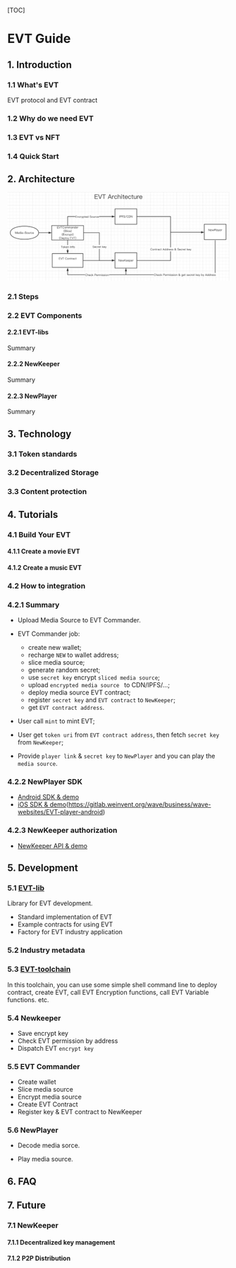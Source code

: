 [TOC]

# EVT Guide



## 1. Introduction

### 1.1 What's EVT

EVT protocol and EVT contract

### 1.2 Why do we need EVT



### 1.3 EVT vs NFT



### 1.4 Quick Start



## 2. Architecture

![EVT Architecture](./res/evt.png)

### 2.1 Steps



### 2.2 EVT Components

#### 2.2.1 EVT-libs

Summary

#### 2.2.2 NewKeeper

Summary

#### 2.2.3 NewPlayer

Summary

## 3. Technology

### 3.1 Token standards

### 3.2 Decentralized Storage

### 3.3 Content protection



## 4. Tutorials

### 4.1 Build Your EVT

#### 4.1.1 Create a movie EVT



#### 4.1.2 Create a music EVT



### 4.2 How to integration

### 4.2.1 Summary

- Upload Media Source to EVT Commander.

- EVT Commander job:
  - create new wallet; 
  - recharge `NEW` to wallet address;
  - slice media source;
  - generate random secret;
  - use `secret key` encrypt `sliced media source`;
  - upload `encrypted media source ` to CDN/IPFS/...;
  - deploy media source EVT contract;
  - register `secret key` and `EVT contract` to `NewKeeper`;
  - get `EVT contract address`.

- User call `mint` to mint EVT;

- User get `token uri` from `EVT contract address`, then fetch `secret key` from `NewKeeper`;

- Provide `player link` & `secret key` to `NewPlayer` and you can play the `media source`.

### 4.2.2 NewPlayer SDK

- [Android SDK & demo](https://gitlab.weinvent.org/weinvent/incubator/evt-integration/evt-player-android)
- [iOS SDK & demo](https://gitlab.weinvent.org/weinvent/incubator/evt-integration/evt-player-ios)(https://gitlab.weinvent.org/wave/business/wave-websites/EVT-player-android)

### 4.2.3 NewKeeper authorization

- [NewKeeper API & demo](https://github.com/newtonproject/evt-integration-newkeeper)

## 5. Development

### 5.1 [EVT-lib](https://github.com/newtonproject/EVT-lib)

Library for EVT development.

- Standard implementation of EVT
- Example contracts for using EVT
- Factory for EVT industry application

### 5.2 Industry metadata



### 5.3 [EVT-toolchain](https://github.com/newtonproject/EVT-toolchain)

In this toolchain, you can use some simple shell command line to deploy contract, create EVT, call EVT Encryption functions, call EVT Variable functions. etc.

### 5.4 Newkeeper

- Save encrypt key
- Check EVT permission by address
- Dispatch EVT `encrypt key`

### 5.5 EVT Commander

- Create wallet
- Slice media source
- Encrypt media source
- Create EVT Contract
- Register key & EVT contract to NewKeeper

### 5.6 NewPlayer

- Decode media sorce.

- Play media source.

## 6. FAQ



## 7. Future

### 7.1 NewKeeper



#### 7.1.1 Decentralized key management



#### 7.1.2 P2P Distribution

